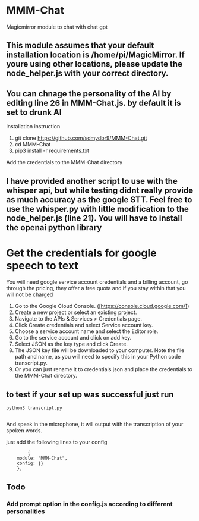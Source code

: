 # MMM-Chat
Magicmirror module to chat with chat gpt 

## This module assumes that your default installation location is /home/pi/MagicMirror. If youre using other locations, please update the node_helper.js with your correct directory.

## You can chnage the personality of the AI by editing line 26 in MMM-Chat.js. by default it is set to drunk AI
Installation instruction 


1. git clone https://github.com/sdmydbr9/MMM-Chat.git
2. cd MMM-Chat
3. pip3 install -r requirements.txt

Add the credentials to the MMM-Chat directory

## I have provided another script to use with the whisper api, but while testing didnt really provide as much accuracy as the google STT. Feel free to use the whisper.py with little modification to the node_helper.js (line 21). You will have to install the openai python library

# Get the credentials for google speech to text
You will need  google service account credentials and a billing account, go through the pricing, they offer a free quota and if you stay within that you will not be charged


1. Go to the Google Cloud Console. ([https://console.cloud.google.com/])
2. Create a new project or select an existing project.
3. Navigate to the APIs & Services > Credentials page.
4. Click Create credentials and select Service account key.
5. Choose a service account name and select the Editor role.
6. Go to the service account and click on add key.
7. Select JSON as the key type and click Create.
8. The JSON key file will be downloaded to your computer. Note the file path and name, as you will need to specify this in your Python code transcript.py.
9. Or you can just rename it to credentials.json and place the credentials to the MMM-Chat directory.

## to test if your set up was successful just run 

  
```
python3 transcript.py
  
```
And speak in the microphone, it will output with the transcription of your spoken words. 


just add the following lines to your config 


            {
        module: "MMM-Chat",
        config: {}
        },






## Todo
### Add prompt option in the config.js according to different personalities
